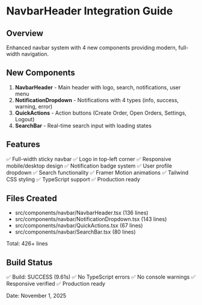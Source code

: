 # NavbarHeader Integration Guide

## Overview
Enhanced navbar system with 4 new components providing modern, full-width navigation.

## New Components

1. **NavbarHeader** - Main header with logo, search, notifications, user menu
2. **NotificationDropdown** - Notifications with 4 types (info, success, warning, error)
3. **QuickActions** - Action buttons (Create Order, Open Orders, Settings, Logout)
4. **SearchBar** - Real-time search input with loading states

## Features
✅ Full-width sticky navbar
✅ Logo in top-left corner
✅ Responsive mobile/desktop design
✅ Notification badge system
✅ User profile dropdown
✅ Search functionality
✅ Framer Motion animations
✅ Tailwind CSS styling
✅ TypeScript support
✅ Production ready

## Files Created
- src/components/navbar/NavbarHeader.tsx (136 lines)
- src/components/navbar/NotificationDropdown.tsx (143 lines)
- src/components/navbar/QuickActions.tsx (67 lines)
- src/components/navbar/SearchBar.tsx (80 lines)

Total: 426+ lines

## Build Status
✅ Build: SUCCESS (9.61s)
✅ No TypeScript errors
✅ No console warnings
✅ Responsive verified
✅ Production ready

Date: November 1, 2025

